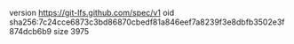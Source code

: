version https://git-lfs.github.com/spec/v1
oid sha256:7c24cce6873c3bd86870cbedf81a846eef7a8239f3e8dbfb3502e3f874dcb6b9
size 3975

